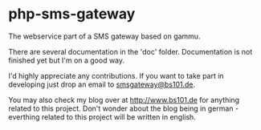 php-sms-gateway
===============

The webservice part of a SMS gateway based on gammu.

There are several documentation in the 'doc' folder. Documentation is not finished yet
but I'm on a good way.

I'd highly appreciate any contributions. If you want to take part in developing just
drop an email to smsgateway@bs101.de.

You may also check my blog over at http://www.bs101.de for anything related to this project.
Don't wonder about the blog being in german - everthing related to this project will
be written in english.